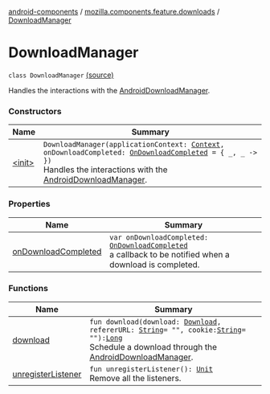 [android-components](../../index.md) / [mozilla.components.feature.downloads](../index.md) / [DownloadManager](./index.md)

# DownloadManager

`class DownloadManager` [(source)](https://github.com/mozilla-mobile/android-components/blob/master/components/feature/downloads/src/main/java/mozilla/components/feature/downloads/DownloadManager.kt#L36)

Handles the interactions with the [AndroidDownloadManager](../-android-download-manager.md).

### Constructors

| Name | Summary |
|---|---|
| [&lt;init&gt;](-init-.md) | `DownloadManager(applicationContext: `[`Context`](https://developer.android.com/reference/android/content/Context.html)`, onDownloadCompleted: `[`OnDownloadCompleted`](../-on-download-completed.md)` = { _, _ -> })`<br>Handles the interactions with the [AndroidDownloadManager](../-android-download-manager.md). |

### Properties

| Name | Summary |
|---|---|
| [onDownloadCompleted](on-download-completed.md) | `var onDownloadCompleted: `[`OnDownloadCompleted`](../-on-download-completed.md)<br>a callback to be notified when a download is completed. |

### Functions

| Name | Summary |
|---|---|
| [download](download.md) | `fun download(download: `[`Download`](../../mozilla.components.browser.session/-download/index.md)`, refererURL: `[`String`](https://kotlinlang.org/api/latest/jvm/stdlib/kotlin/-string/index.html)` = "", cookie: `[`String`](https://kotlinlang.org/api/latest/jvm/stdlib/kotlin/-string/index.html)` = ""): `[`Long`](https://kotlinlang.org/api/latest/jvm/stdlib/kotlin/-long/index.html)<br>Schedule a download through the [AndroidDownloadManager](../-android-download-manager.md). |
| [unregisterListener](unregister-listener.md) | `fun unregisterListener(): `[`Unit`](https://kotlinlang.org/api/latest/jvm/stdlib/kotlin/-unit/index.html)<br>Remove all the listeners. |

